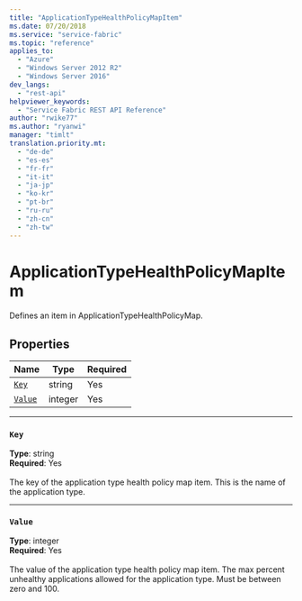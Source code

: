 ```yaml
---
title: "ApplicationTypeHealthPolicyMapItem"
ms.date: 07/20/2018
ms.service: "service-fabric"
ms.topic: "reference"
applies_to: 
  - "Azure"
  - "Windows Server 2012 R2"
  - "Windows Server 2016"
dev_langs: 
  - "rest-api"
helpviewer_keywords: 
  - "Service Fabric REST API Reference"
author: "rwike77"
ms.author: "ryanwi"
manager: "timlt"
translation.priority.mt: 
  - "de-de"
  - "es-es"
  - "fr-fr"
  - "it-it"
  - "ja-jp"
  - "ko-kr"
  - "pt-br"
  - "ru-ru"
  - "zh-cn"
  - "zh-tw"
---
```

# ApplicationTypeHealthPolicyMapItem

Defines an item in ApplicationTypeHealthPolicyMap.


## Properties
| Name | Type | Required |
| --- | --- | --- |
| [`Key`](#key) | string | Yes |
| [`Value`](#value) | integer | Yes |

____
### `Key`
__Type__: string <br/>
__Required__: Yes<br/>
<br/>
The key of the application type health policy map item. This is the name of the application type.

____
### `Value`
__Type__: integer <br/>
__Required__: Yes<br/>
<br/>
The value of the application type health policy map item.
The max percent unhealthy applications allowed for the application type. Must be between zero and 100.

